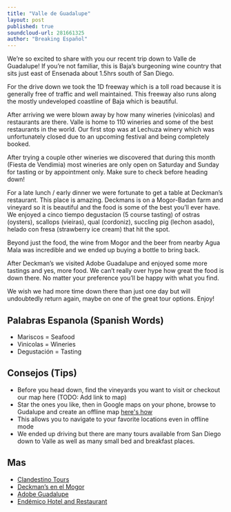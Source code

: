 ```yaml
---
title: "Valle de Guadalupe"
layout: post
published: true
soundcloud-url: 281661325
author: "Breaking Español"
---
```

We’re so excited to share with you our recent trip down to Valle de Guadalupe! If you’re not familiar, this is Baja’s burgeoning wine country that sits just east of Ensenada about 1.5hrs south of San Diego.

For the drive down we took the 1D freeway which is a toll road because it is generally free of traffic and well maintained. This freeway also runs along the mostly undeveloped coastline of Baja which is beautiful.

After arriving we were blown away by how many wineries (vinicolas) and restaurants are there. Valle is home to 110 wineries and some of the best restaurants in the world. Our first stop was at Lechuza winery which was unfortunately closed due to an upcoming festival and being completely booked.

After trying a couple other wineries we discovered that during this month (Fiesta de Vendimia) most wineries are only open on Saturday and Sunday for tasting or by appointment only. Make sure to check before heading down!

For a late lunch / early dinner we were fortunate to get a table at Deckman’s restaurant. This place is amazing. Deckmans is on a Mogor-Badan farm and vineyard so it is beautiful and the food is some of the best you’ll ever have. We enjoyed a cinco tiempo degustacíon (5 course tasting) of ostras (oysters), scallops (vieiras), qual (cordoniz), succling pig (lechon asado), helado con fresa (strawberry ice cream) that hit the spot.

Beyond just the food, the wine from Mogor and the beer from nearby Agua Mala was incredible and we ended up buying a bottle to bring back.

After Deckman’s we visited Adobe Guadalupe and enjoyed some more tastings and yes, more food. We can’t really over hype how great the food is down there. No matter your preference you’ll be happy with what you find.

We wish we had more time down there than just one day but will undoubtedly return again, maybe on one of the great tour options. Enjoy!


## Palabras Espanola (Spanish Words)
- Mariscos = Seafood
- Vinicolas = Wineries
- Degustación = Tasting


## Consejos (Tips)
- Before you head down, find the vineyards you want to visit or checkout our map here (TODO: Add link to map)
- Star the ones you like, then in Google maps on your phone, browse to Gudalupe and create an offline map [here's how](https://support.google.com/maps/answer/6291838?co=GENIE.Platform%3DAndroid&hl=en)
- This allows you to navigate to your favorite locations even in offline mode
- We ended up driving but there are many tours available from San Diego down to Valle as well as many small bed and breakfast places.

## Mas
 - [Clandestino Tours](http://letsgoclandestino.net/)
 - [Deckman’s en el Mogor](http://deckmans.com/)
 - [Adobe Guadalupe](http://www.adobeguadalupe.com/language.html)
 - [Endémico Hotel and Restaurant](http://www.hotelendemico.com/main.html)
